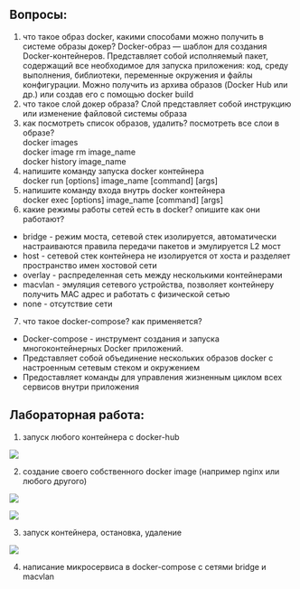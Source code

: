 ## Вопросы:
1. что такое образ docker, какими способами можно получить в системе образы докер?
 Docker-образ — шаблон для создания Docker-контейнеров. Представляет собой исполняемый пакет, содержащий все необходимое для запуска приложения: код, среду выполнения, библиотеки, переменные окружения и файлы конфигурации. Можно получить из архива образов (Docker Hub или др.) или создав его с помощью docker build
2. что такое слой докер образа?
 Слой представляет собой инструкцию или изменение файловой системы образа
3. как посмотреть список образов, удалить? посмотреть все слои в образе?  
 docker images  
 docker image rm image_name  
 docker history image_name  
4. напишите команду запуска docker контейнера  
 docker run [options] image_name [command] [args]  
5. напишите команду входа внутрь docker контейнера  
 docker exec [options] image_name [command] [args]  
6. какие режимы работы сетей есть в docker? опишите как они работают?
 - bridge - режим моста, сетевой стек изолируется, автоматически настраиваются правила передачи пакетов и эмулируется L2 мост
 - host - сетевой стек контейнера не изолируется от хоста и разделяет пространство имен хостовой сети
 - overlay - распределенная сеть между несколькими контейнерами
 - macvlan - эмуляция сетевого устройства, позволяет контейнеру получить MAC адрес и работать с физической сетью
 - none - отсутствие сети
7. что такое docker-compose? как применяется?
 - Docker-compose - инструмент создания и запуска многоконтейнерных Docker приложений.
 - Представляет собой объединение нескольких образов docker с настроенным сетевым стеком и окружением
 - Предоставляет команды для управления жизненным циклом всех сервисов внутри приложения

## Лабораторная работа:
1. запуск любого контейнера с docker-hub

![](1.png)

2. создание своего собственного docker image (например nginx или любого другого)

![](2.1.png)

![](2.2.png)

3. запуск контейнера, остановка, удаление

![](3.png)

4. написание микросервиса в docker-compose с сетями bridge и macvlan
